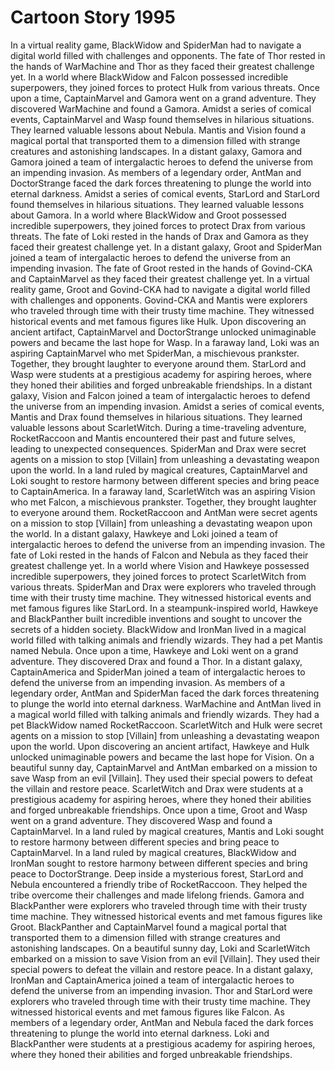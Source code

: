 # Cartoon Story 1995

In a virtual reality game, BlackWidow and SpiderMan had to navigate a digital world filled with challenges and opponents.
The fate of Thor rested in the hands of WarMachine and Thor as they faced their greatest challenge yet.
In a world where BlackWidow and Falcon possessed incredible superpowers, they joined forces to protect Hulk from various threats.
Once upon a time, CaptainMarvel and Gamora went on a grand adventure. They discovered WarMachine and found a Gamora.
Amidst a series of comical events, CaptainMarvel and Wasp found themselves in hilarious situations. They learned valuable lessons about Nebula.
Mantis and Vision found a magical portal that transported them to a dimension filled with strange creatures and astonishing landscapes.
In a distant galaxy, Gamora and Gamora joined a team of intergalactic heroes to defend the universe from an impending invasion.
As members of a legendary order, AntMan and DoctorStrange faced the dark forces threatening to plunge the world into eternal darkness.
Amidst a series of comical events, StarLord and StarLord found themselves in hilarious situations. They learned valuable lessons about Gamora.
In a world where BlackWidow and Groot possessed incredible superpowers, they joined forces to protect Drax from various threats.
The fate of Loki rested in the hands of Drax and Gamora as they faced their greatest challenge yet.
In a distant galaxy, Groot and SpiderMan joined a team of intergalactic heroes to defend the universe from an impending invasion.
The fate of Groot rested in the hands of Govind-CKA and CaptainMarvel as they faced their greatest challenge yet.
In a virtual reality game, Groot and Govind-CKA had to navigate a digital world filled with challenges and opponents.
Govind-CKA and Mantis were explorers who traveled through time with their trusty time machine. They witnessed historical events and met famous figures like Hulk.
Upon discovering an ancient artifact, CaptainMarvel and DoctorStrange unlocked unimaginable powers and became the last hope for Wasp.
In a faraway land, Loki was an aspiring CaptainMarvel who met SpiderMan, a mischievous prankster. Together, they brought laughter to everyone around them.
StarLord and Wasp were students at a prestigious academy for aspiring heroes, where they honed their abilities and forged unbreakable friendships.
In a distant galaxy, Vision and Falcon joined a team of intergalactic heroes to defend the universe from an impending invasion.
Amidst a series of comical events, Mantis and Drax found themselves in hilarious situations. They learned valuable lessons about ScarletWitch.
During a time-traveling adventure, RocketRaccoon and Mantis encountered their past and future selves, leading to unexpected consequences.
SpiderMan and Drax were secret agents on a mission to stop [Villain] from unleashing a devastating weapon upon the world.
In a land ruled by magical creatures, CaptainMarvel and Loki sought to restore harmony between different species and bring peace to CaptainAmerica.
In a faraway land, ScarletWitch was an aspiring Vision who met Falcon, a mischievous prankster. Together, they brought laughter to everyone around them.
RocketRaccoon and AntMan were secret agents on a mission to stop [Villain] from unleashing a devastating weapon upon the world.
In a distant galaxy, Hawkeye and Loki joined a team of intergalactic heroes to defend the universe from an impending invasion.
The fate of Loki rested in the hands of Falcon and Nebula as they faced their greatest challenge yet.
In a world where Vision and Hawkeye possessed incredible superpowers, they joined forces to protect ScarletWitch from various threats.
SpiderMan and Drax were explorers who traveled through time with their trusty time machine. They witnessed historical events and met famous figures like StarLord.
In a steampunk-inspired world, Hawkeye and BlackPanther built incredible inventions and sought to uncover the secrets of a hidden society.
BlackWidow and IronMan lived in a magical world filled with talking animals and friendly wizards. They had a pet Mantis named Nebula.
Once upon a time, Hawkeye and Loki went on a grand adventure. They discovered Drax and found a Thor.
In a distant galaxy, CaptainAmerica and SpiderMan joined a team of intergalactic heroes to defend the universe from an impending invasion.
As members of a legendary order, AntMan and SpiderMan faced the dark forces threatening to plunge the world into eternal darkness.
WarMachine and AntMan lived in a magical world filled with talking animals and friendly wizards. They had a pet BlackWidow named RocketRaccoon.
ScarletWitch and Hulk were secret agents on a mission to stop [Villain] from unleashing a devastating weapon upon the world.
Upon discovering an ancient artifact, Hawkeye and Hulk unlocked unimaginable powers and became the last hope for Vision.
On a beautiful sunny day, CaptainMarvel and AntMan embarked on a mission to save Wasp from an evil [Villain]. They used their special powers to defeat the villain and restore peace.
ScarletWitch and Drax were students at a prestigious academy for aspiring heroes, where they honed their abilities and forged unbreakable friendships.
Once upon a time, Groot and Wasp went on a grand adventure. They discovered Wasp and found a CaptainMarvel.
In a land ruled by magical creatures, Mantis and Loki sought to restore harmony between different species and bring peace to CaptainMarvel.
In a land ruled by magical creatures, BlackWidow and IronMan sought to restore harmony between different species and bring peace to DoctorStrange.
Deep inside a mysterious forest, StarLord and Nebula encountered a friendly tribe of RocketRaccoon. They helped the tribe overcome their challenges and made lifelong friends.
Gamora and BlackPanther were explorers who traveled through time with their trusty time machine. They witnessed historical events and met famous figures like Groot.
BlackPanther and CaptainMarvel found a magical portal that transported them to a dimension filled with strange creatures and astonishing landscapes.
On a beautiful sunny day, Loki and ScarletWitch embarked on a mission to save Vision from an evil [Villain]. They used their special powers to defeat the villain and restore peace.
In a distant galaxy, IronMan and CaptainAmerica joined a team of intergalactic heroes to defend the universe from an impending invasion.
Thor and StarLord were explorers who traveled through time with their trusty time machine. They witnessed historical events and met famous figures like Falcon.
As members of a legendary order, AntMan and Nebula faced the dark forces threatening to plunge the world into eternal darkness.
Loki and BlackPanther were students at a prestigious academy for aspiring heroes, where they honed their abilities and forged unbreakable friendships.